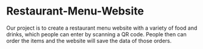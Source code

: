 # Restaurant-Menu-Website

Our project is to create a restaurant menu website with a variety of food and drinks, which people can enter by scanning a QR code. People then can order the items and the website will save the data of those orders.

